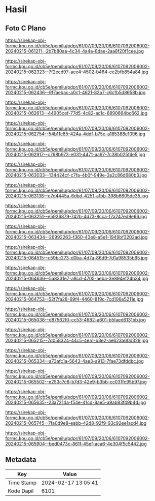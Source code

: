 # Hasil

## Foto C Plano

https://sirekap-obj-formc.kpu.go.id/cb5e/pemilu/pdpr/61/07/09/20/06/6107092006002-20240215-061211--2b7b80aa-4c34-4a4a-8dae-2aa8f20f1cee.jpg

https://sirekap-obj-formc.kpu.go.id/cb5e/pemilu/pdpr/61/07/09/20/06/6107092006002-20240215-062323--7f2ecd97-aee4-4502-b464-ce2bfb854a84.jpg

https://sirekap-obj-formc.kpu.go.id/cb5e/pemilu/pdpr/61/07/09/20/06/6107092006002-20240215-062436--9f7aebac-a0c1-4621-83a7-c6cfb5d8658b.jpg

https://sirekap-obj-formc.kpu.go.id/cb5e/pemilu/pdpr/61/07/09/20/06/6107092006002-20240215-062613--44905cef-77d5-4c82-ac1c-6890664bc662.jpg

https://sirekap-obj-formc.kpu.go.id/cb5e/pemilu/pdpr/61/07/09/20/06/6107092006002-20240215-062754--54b11e85-424a-4ddf-b75e-a185388e1096.jpg

https://sirekap-obj-formc.kpu.go.id/cb5e/pemilu/pdpr/61/07/09/20/06/6107092006002-20240215-062917--c768b973-e031-4471-aa97-7c38b025f4e5.jpg

https://sirekap-obj-formc.kpu.go.id/cb5e/pemilu/pdpr/61/07/09/20/06/6107092006002-20240215-063033--134424cf-c7fa-4b0f-949e-3a2c86d680b3.jpg

https://sirekap-obj-formc.kpu.go.id/cb5e/pemilu/pdpr/61/07/09/20/06/6107092006002-20240215-063138--e7d4445a-6dbd-4251-a1bb-398b6605de35.jpg

https://sirekap-obj-formc.kpu.go.id/cb5e/pemilu/pdpr/61/07/09/20/06/6107092006002-20240215-063251--e5936879-742b-4d73-8cca-f7a247ed9e66.jpg

https://sirekap-obj-formc.kpu.go.id/cb5e/pemilu/pdpr/61/07/09/20/06/6107092006002-20240215-063434--26992263-f360-43e8-a5e1-1949bf3202ad.jpg

https://sirekap-obj-formc.kpu.go.id/cb5e/pemilu/pdpr/61/07/09/20/06/6107092006002-20240215-064515--c59bc273-d0ba-4d7a-86d9-7d1a98535b65.jpg

https://sirekap-obj-formc.kpu.go.id/cb5e/pemilu/pdpr/61/07/09/20/06/6107092006002-20240215-064636--5a8331e7-a8cd-4705-aeba-3e894ef24b34.jpg

https://sirekap-obj-formc.kpu.go.id/cb5e/pemilu/pdpr/61/07/09/20/06/6107092006002-20240215-064753--52f7fa28-69f4-4460-819c-7cd106e5211e.jpg

https://sirekap-obj-formc.kpu.go.id/cb5e/pemilu/pdpr/61/07/09/20/06/6107092006002-20240215-065038--d87562f0-cc53-4682-a601-b5faed6131bb.jpg

https://sirekap-obj-formc.kpu.go.id/cb5e/pemilu/pdpr/61/07/09/20/06/6107092006002-20240215-065215--7d058324-44c5-4ea1-b3e2-ae623a60d329.jpg

https://sirekap-obj-formc.kpu.go.id/cb5e/pemilu/pdpr/61/07/09/20/06/6107092006002-20240215-065334--a73afc1a-5643-4ae3-a913-7fae73dfddbc.jpg

https://sirekap-obj-formc.kpu.go.id/cb5e/pemilu/pdpr/61/07/09/20/06/6107092006002-20240215-065502--e253c7c8-b7d3-42e9-b3bb-cc031fc95b97.jpg

https://sirekap-obj-formc.kpu.go.id/cb5e/pemilu/pdpr/61/07/09/20/06/6107092006002-20240215-065635--23a7214a-f54e-41cd-8ae5-a9ab83f49b4d.jpg

https://sirekap-obj-formc.kpu.go.id/cb5e/pemilu/pdpr/61/07/09/20/06/6107092006002-20240215-065745--7fa0d9e8-eabb-42d8-92f9-93c92ee1acd4.jpg

https://sirekap-obj-formc.kpu.go.id/cb5e/pemilu/pdpr/61/07/09/20/06/6107092006002-20240215-065904--bed0473c-861f-45ef-aca6-4e304f5c5442.jpg


## Metadata

| Key        | Value               |
| ---------- | ------------------- |
| Time Stamp | 2024-02-17 13:05:41 |
| Kode Dapil | 6101                |




